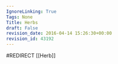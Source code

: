 ```yaml
---
IgnoreLinking: True
Tags: None
Title: Herbs
draft: False
revision_date: 2016-04-14 15:26:30+00:00
revision_id: 43192
---
```


#REDIRECT [[Herb]]